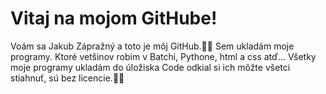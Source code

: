 # Vitaj na mojom GitHube!
Voám sa Jakub Zápražný a toto je môj GitHub.🙂😃
Sem ukladám moje programy. Ktoré vetšinov robím v Batchi, Pythone, html a css atď...
Všetky moje programy ukladám do úložiska Code odkial si ich môžte všetci stiahnuť, sú bez licencie.🙂😃

